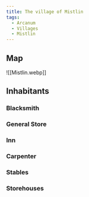 ```yaml
---
title: The village of Mistlin
tags:
  - Arcanum
  - Villages
  - Mistlin
---
```



## Map

![[Mistlin.webp]]

## Inhabitants

### Blacksmith

### General Store

### Inn

### Carpenter

### Stables

### Storehouses

